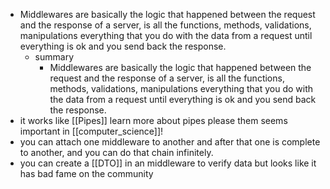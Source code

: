 - Middlewares are basically the logic that happened between the request and the response of a server, is all the functions, methods, validations, manipulations everything that you do with the data from a request until everything is ok and you send back the response.
	- summary
		- Middlewares are basically the logic that happened between the request and the response of a server, is all the functions, methods, validations, manipulations everything that you do with the data from a request until everything is ok and you send back the response.
- it works like [[Pipes]] learn more about pipes please them seems important in [[computer_science]]!
- you can attach one middleware to another and after that one is complete to another, and you can do that chain infinitely.
- you can create a [[DTO]] in an middleware to verify data but looks like it has bad fame on the community